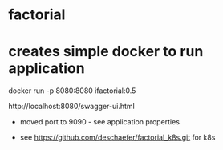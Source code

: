 # factorial

# creates simple docker to run application
docker run -p 8080:8080 ifactorial:0.5

http://localhost:8080/swagger-ui.html


* moved port to 9090 - see application properties

* see https://github.com/deschaefer/factorial_k8s.git for k8s
